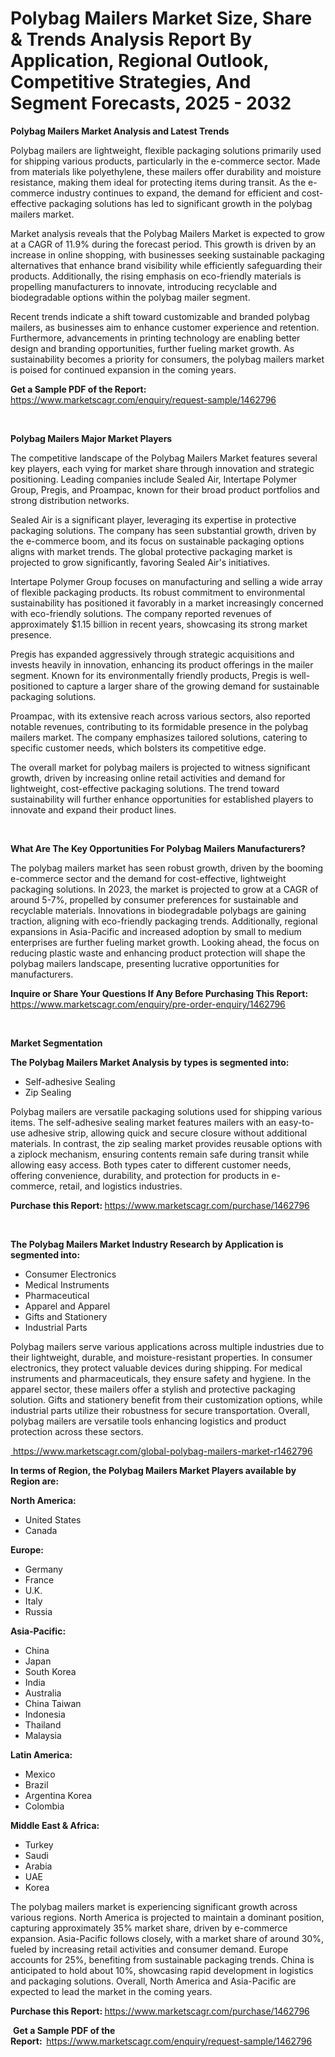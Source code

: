 <p><h1>Polybag Mailers Market Size, Share & Trends Analysis Report By Application, Regional Outlook, Competitive Strategies, And Segment Forecasts, 2025 - 2032</h1></p><p><strong>Polybag Mailers Market Analysis and Latest Trends</strong></p>
<p><p>Polybag mailers are lightweight, flexible packaging solutions primarily used for shipping various products, particularly in the e-commerce sector. Made from materials like polyethylene, these mailers offer durability and moisture resistance, making them ideal for protecting items during transit. As the e-commerce industry continues to expand, the demand for efficient and cost-effective packaging solutions has led to significant growth in the polybag mailers market.</p><p>Market analysis reveals that the Polybag Mailers Market is expected to grow at a CAGR of 11.9% during the forecast period. This growth is driven by an increase in online shopping, with businesses seeking sustainable packaging alternatives that enhance brand visibility while efficiently safeguarding their products. Additionally, the rising emphasis on eco-friendly materials is propelling manufacturers to innovate, introducing recyclable and biodegradable options within the polybag mailer segment.</p><p>Recent trends indicate a shift toward customizable and branded polybag mailers, as businesses aim to enhance customer experience and retention. Furthermore, advancements in printing technology are enabling better design and branding opportunities, further fueling market growth. As sustainability becomes a priority for consumers, the polybag mailers market is poised for continued expansion in the coming years.</p></p>
<p><strong>Get a Sample PDF of the Report:&nbsp;</strong> <a href="https://www.marketscagr.com/enquiry/request-sample/1462796?utm_campaign=2187&utm_medium=2&utm_source=Github&utm_content=ia&utm_term=19042025&utm_id=polybag-mailers">https://www.marketscagr.com/enquiry/request-sample/1462796</a></p>
<p>&nbsp;</p>
<p><strong>Polybag Mailers Major Market Players</strong></p>
<p><p>The competitive landscape of the Polybag Mailers Market features several key players, each vying for market share through innovation and strategic positioning. Leading companies include Sealed Air, Intertape Polymer Group, Pregis, and Proampac, known for their broad product portfolios and strong distribution networks.</p><p>Sealed Air is a significant player, leveraging its expertise in protective packaging solutions. The company has seen substantial growth, driven by the e-commerce boom, and its focus on sustainable packaging options aligns with market trends. The global protective packaging market is projected to grow significantly, favoring Sealed Air's initiatives.</p><p>Intertape Polymer Group focuses on manufacturing and selling a wide array of flexible packaging products. Its robust commitment to environmental sustainability has positioned it favorably in a market increasingly concerned with eco-friendly solutions. The company reported revenues of approximately $1.15 billion in recent years, showcasing its strong market presence.</p><p>Pregis has expanded aggressively through strategic acquisitions and invests heavily in innovation, enhancing its product offerings in the mailer segment. Known for its environmentally friendly products, Pregis is well-positioned to capture a larger share of the growing demand for sustainable packaging solutions.</p><p>Proampac, with its extensive reach across various sectors, also reported notable revenues, contributing to its formidable presence in the polybag mailers market. The company emphasizes tailored solutions, catering to specific customer needs, which bolsters its competitive edge.</p><p>The overall market for polybag mailers is projected to witness significant growth, driven by increasing online retail activities and demand for lightweight, cost-effective packaging solutions. The trend toward sustainability will further enhance opportunities for established players to innovate and expand their product lines.</p></p>
<p>&nbsp;</p>
<p><strong>What Are The Key Opportunities For Polybag Mailers Manufacturers?</strong></p>
<p><p>The polybag mailers market has seen robust growth, driven by the booming e-commerce sector and the demand for cost-effective, lightweight packaging solutions. In 2023, the market is projected to grow at a CAGR of around 5-7%, propelled by consumer preferences for sustainable and recyclable materials. Innovations in biodegradable polybags are gaining traction, aligning with eco-friendly packaging trends. Additionally, regional expansions in Asia-Pacific and increased adoption by small to medium enterprises are further fueling market growth. Looking ahead, the focus on reducing plastic waste and enhancing product protection will shape the polybag mailers landscape, presenting lucrative opportunities for manufacturers.</p></p>
<p><strong>Inquire or Share Your Questions If Any Before Purchasing This Report:</strong> <a href="https://www.marketscagr.com/enquiry/pre-order-enquiry/1462796?utm_campaign=2187&utm_medium=2&utm_source=Github&utm_content=ia&utm_term=19042025&utm_id=polybag-mailers">https://www.marketscagr.com/enquiry/pre-order-enquiry/1462796</a></p>
<p>&nbsp;</p>
<p><strong>Market Segmentation</strong></p>
<p><strong>The Polybag Mailers Market Analysis by types is segmented into:</strong></p>
<p><ul><li>Self-adhesive Sealing</li><li>Zip Sealing</li></ul></p>
<p><p>Polybag mailers are versatile packaging solutions used for shipping various items. The self-adhesive sealing market features mailers with an easy-to-use adhesive strip, allowing quick and secure closure without additional materials. In contrast, the zip sealing market provides reusable options with a ziplock mechanism, ensuring contents remain safe during transit while allowing easy access. Both types cater to different customer needs, offering convenience, durability, and protection for products in e-commerce, retail, and logistics industries.</p></p>
<p><strong>Purchase this Report:&nbsp;</strong><a href="https://www.marketscagr.com/purchase/1462796?utm_campaign=2187&utm_medium=2&utm_source=Github&utm_content=ia&utm_term=19042025&utm_id=polybag-mailers">https://www.marketscagr.com/purchase/1462796</a></p>
<p>&nbsp;</p>
<p><strong>The Polybag Mailers Market Industry Research by Application is segmented into:</strong></p>
<p><ul><li>Consumer Electronics</li><li>Medical Instruments</li><li>Pharmaceutical</li><li>Apparel and Apparel</li><li>Gifts and Stationery</li><li>Industrial Parts</li></ul></p>
<p><p>Polybag mailers serve various applications across multiple industries due to their lightweight, durable, and moisture-resistant properties. In consumer electronics, they protect valuable devices during shipping. For medical instruments and pharmaceuticals, they ensure safety and hygiene. In the apparel sector, these mailers offer a stylish and protective packaging solution. Gifts and stationery benefit from their customization options, while industrial parts utilize their robustness for secure transportation. Overall, polybag mailers are versatile tools enhancing logistics and product protection across these sectors.</p></p>
<p><a href="https://www.marketscagr.com/global-polybag-mailers-market-r1462796?utm_campaign=2187&utm_medium=2&utm_source=Github&utm_content=ia&utm_term=19042025&utm_id=polybag-mailers">&nbsp;https://www.marketscagr.com/global-polybag-mailers-market-r1462796</a></p>
<p><strong>In terms of Region, the Polybag Mailers Market Players available by Region are:</strong></p>
<p>
    <p> <strong> North America: </strong>
        <ul>
            <li>United States</li>
            <li>Canada</li>
        </ul>
        </p> 
    <p> <strong> Europe: </strong>
        <ul>
            <li>Germany</li>
            <li>France</li>
            <li>U.K.</li>
            <li>Italy</li>
            <li>Russia</li>
        </ul>
        </p> 
    <p> <strong> Asia-Pacific: </strong>
        <ul>
            <li>China</li>
            <li>Japan</li>
            <li>South Korea</li>
            <li>India</li>
            <li>Australia</li>
            <li>China Taiwan</li>
            <li>Indonesia</li>
            <li>Thailand</li>
            <li>Malaysia</li>
        </ul>
        </p> 
    <p> <strong> Latin America: </strong>
        <ul>
            <li>Mexico</li>
            <li>Brazil</li>
            <li>Argentina Korea</li>
            <li>Colombia</li>
        </ul>
        </p> 
    <p> <strong> Middle East & Africa: </strong>
        <ul>
            <li>Turkey</li>
            <li>Saudi</li>
            <li>Arabia</li>
            <li>UAE</li>
            <li>Korea</li>
        </ul>
    </p>
    </p>
<p><p>The polybag mailers market is experiencing significant growth across various regions. North America is projected to maintain a dominant position, capturing approximately 35% market share, driven by e-commerce expansion. Asia-Pacific follows closely, with a market share of around 30%, fueled by increasing retail activities and consumer demand. Europe accounts for 25%, benefiting from sustainable packaging trends. China is anticipated to hold about 10%, showcasing rapid development in logistics and packaging solutions. Overall, North America and Asia-Pacific are expected to lead the market in the coming years.</p></p>
<p><strong>Purchase this Report: </strong><a href="https://www.marketscagr.com/purchase/1462796?utm_campaign=2187&utm_medium=2&utm_source=Github&utm_content=ia&utm_term=19042025&utm_id=polybag-mailers">https://www.marketscagr.com/purchase/1462796</a></p>
<p>&nbsp;<strong>Get a Sample PDF of the Report:&nbsp;&nbsp;</strong><a href="https://www.marketscagr.com/enquiry/request-sample/1462796?utm_campaign=2187&utm_medium=2&utm_source=Github&utm_content=ia&utm_term=19042025&utm_id=polybag-mailers">https://www.marketscagr.com/enquiry/request-sample/1462796</a></p>
<p><strong></strong></p>
<p><p></p><p></p><p></p></p>